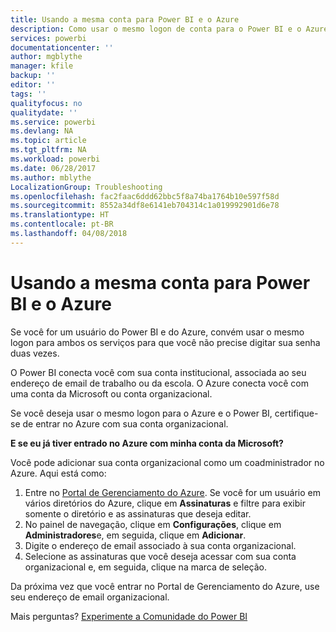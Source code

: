 ```yaml
---
title: Usando a mesma conta para Power BI e o Azure
description: Como usar o mesmo logon de conta para o Power BI e o Azure
services: powerbi
documentationcenter: ''
author: mgblythe
manager: kfile
backup: ''
editor: ''
tags: ''
qualityfocus: no
qualitydate: ''
ms.service: powerbi
ms.devlang: NA
ms.topic: article
ms.tgt_pltfrm: NA
ms.workload: powerbi
ms.date: 06/28/2017
ms.author: mblythe
LocalizationGroup: Troubleshooting
ms.openlocfilehash: fac2faac6ddd62bbc5f8a74ba1764b10e597f58d
ms.sourcegitcommit: 8552a34df8e6141eb704314c1a019992901d6e78
ms.translationtype: HT
ms.contentlocale: pt-BR
ms.lasthandoff: 04/08/2018
---
```

# <a name="using-the-same-account-for-power-bi-and-azure"></a>Usando a mesma conta para Power BI e o Azure
Se você for um usuário do Power BI e do Azure, convém usar o mesmo logon para ambos os serviços para que você não precise digitar sua senha duas vezes.

O Power BI conecta você com sua conta institucional, associada ao seu endereço de email de trabalho ou da escola.  O Azure conecta você com uma conta da Microsoft ou conta organizacional.

Se você deseja usar o mesmo logon para o Azure e o Power BI, certifique-se de entrar no Azure com sua conta organizacional.

**E se eu já tiver entrado no Azure com minha conta da Microsoft?**

Você pode adicionar sua conta organizacional como um coadministrador no Azure.  Aqui está como:

1. Entre no [Portal de Gerenciamento do Azure](http://manage.windowsazure.com/). Se você for um usuário em vários diretórios do Azure, clique em **Assinaturas** e filtre para exibir somente o diretório e as assinaturas que deseja editar.
2. No painel de navegação, clique em **Configurações**, clique em **Administradores**e, em seguida, clique em **Adicionar**.
3. Digite o endereço de email associado à sua conta organizacional.
4. Selecione as assinaturas que você deseja acessar com sua conta organizacional e, em seguida, clique na marca de seleção.

Da próxima vez que você entrar no Portal de Gerenciamento do Azure, use seu endereço de email organizacional.

Mais perguntas? [Experimente a Comunidade do Power BI](http://community.powerbi.com/)

